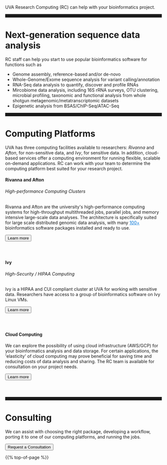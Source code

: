 <p class=lead>UVA Research Computing (RC) can help with your bioinformatics project.</p>

<hr size=1 style="padding-bottom:10px;" />

# Next-generation sequence data analysis

RC staff can help you start to use popular bioinformatics software for functions such as

* Genome assembly, reference-based and/or de-novo
* Whole-Genome/Exome sequence analysis for variant calling/annotation
* RNA-Seq data analysis to quantify, discover and profile RNAs
* Mircobiome data analysis, including 16S rRNA surveys, OTU clustering, microbial profiling, taxonomic and functional analysis from whole shotgun metagenomic/metatranscriptomic datasets
* Epigenetic analysis from BSAS/ChIP-Seq/ATAC-Seq

<hr size=1 style="padding-bottom:10px;" />

# Computing Platforms

UVA has three computing facilities available to researchers: _Rivanna_ and _Afton_, for non-sensitive data, and _Ivy_, for sensitive data. In addition, cloud-based services offer a computing environment for running flexible, scalable on-demand applications. RC can work with your team to determine the computing platform best suited for your research project.  

<div class="card">
  <div class="card-block">
    <h4 class="card-title">Rivanna and Afton</h4>
    <h6 class="card-subtitle mb-2 text-muted">High-performance Computing Clusters</h6>
    <p class="card-text">
	Rivanna and Afton are the university's high-performance computing systems for high-throughput multithreaded jobs, parallel jobs, and memory intensive large-scale data analyses. The architecture is specifically suited for large scale distributed genomic data analysis, with many <a href="/userinfo/hpc" style="color:#0275d8";>100+</a> bioinformatics software packages installed and ready to use.   
    </p>
	<a href="/userinfo/hpc" class="card-link" target="_blank"><button class="btn  btn-primary">Learn more</button></a>
  </div>
</div>

<div style="height:40px;"></div>

<div class="card">
  <div class="card-block">
    <h4 class="card-title">Ivy</h4>
    <h6 class="card-subtitle mb-2 text-muted">High-Security / HIPAA Computing</h6>
    <p class="card-text">
	Ivy is a HIPAA and CUI compliant cluster at UVA for working with sensitive data. Researchers have access to a group of bioinformatics software on Ivy Linux VMs.  
    </p>
	<a href="/userinfo/ivy" class="card-link"><button class="btn  btn-primary">Learn more</button></a>
  </div>
</div>

<div style="height:40px;"></div>

<div class="card">
  <div class="card-block">
    <h4 class="card-title">Cloud Computing</h4>
    <p class="card-text">
	We can explore the possibility of using cloud infrastructure (AWS/GCP) for your bioinformatics analysis and data storage. For certain applications, the 'elasticity' of cloud computing may prove beneficial for saving time and reducing costs of data analysis and sharing. The RC team is available for consultation on your project needs.      
    </p>
	<a href="/service/cloud/" class="card-link"><button class="btn  btn-primary">Learn more</button></a>
  </div>
</div>

<div style="height:40px;"></div>

<hr size=1 style="padding-bottom:10px;" />


# Consulting

We can assist with choosing the right package, developing a workflow, porting it to one of our computing platforms, and running the jobs.

[<button class="btn  btn-primary">Request a Consultation</button>](/form/support-request/)

{{% top-of-page %}}
